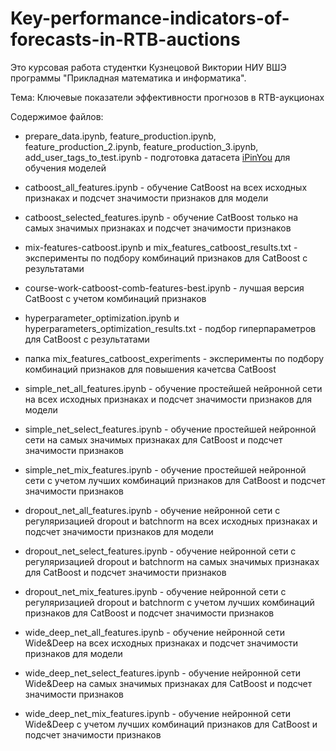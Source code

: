 # Key-performance-indicators-of-forecasts-in-RTB-auctions

Это курсовая работа студентки Кузнецовой Виктории НИУ ВШЭ программы "Прикладная математика и информатика".

Тема: Ключевые показатели эффективности прогнозов в RTB-аукционах

Содержимое файлов:

- prepare_data.ipynb, feature_production.ipynb, feature_production_2.ipynb, feature_production_3.ipynb, add_user_tags_to_test.ipynb - подготовка датасета [iPinYou](https://contest.ipinyou.com/) для обучения моделей

- catboost_all_features.ipynb - обучение CatBoost на всех исходных признаках и подсчет значимости признаков для модели
- catboost_selected_features.ipynb -  обучение CatBoost только на самых значимых признаках и подсчет значимости признаков
- mix-features-catboost.ipynb и mix_features_catboost_results.txt - эксперименты по подбору комбинаций признаков для CatBoost с результатами
- course-work-catboost-comb-features-best.ipynb - лучшая версия CatBoost с учетом комбинаций признаков
- hyperparameter_optimization.ipynb и hyperparameters_optimization_results.txt - подбор гиперпараметров для CatBoost с результатами
- папка mix_features_catboost_experiments - эксперименты по подбору комбинаций признаков для повышения качетсва CatBoost

- simple_net_all_features.ipynb - обучение простейшей нейронной сети на всех исходных признаках и подсчет значимости признаков для модели
- simple_net_select_features.ipynb - обучение простейшей нейронной сети на самых значимых признаках для CatBoost и подсчет значимости признаков
- simple_net_mix_features.ipynb - обучение простейшей нейронной сети с учетом лучших комбинаций признаков для CatBoost и подсчет значимости признаков

- dropout_net_all_features.ipynb - обучение нейронной сети с регуляризацией dropout и batchnorm на всех исходных признаках и подсчет значимости признаков для модели
- dropout_net_select_features.ipynb - обучение нейронной сети с регуляризацией dropout и batchnorm на самых значимых признаках для CatBoost и подсчет значимости признаков
- dropout_net_mix_features.ipynb - обучение нейронной сети с регуляризацией dropout и batchnorm с учетом лучших комбинаций признаков для CatBoost и подсчет значимости признаков

- wide_deep_net_all_features.ipynb - обучение нейронной сети Wide&Deep на всех исходных признаках и подсчет значимости признаков для модели
- wide_deep_net_select_features.ipynb - обучение нейронной сети Wide&Deep на самых значимых признаках для CatBoost и подсчет значимости признаков
- wide_deep_net_mix_features.ipynb - обучение нейронной сети Wide&Deep с учетом лучших комбинаций признаков для CatBoost и подсчет значимости признаков
